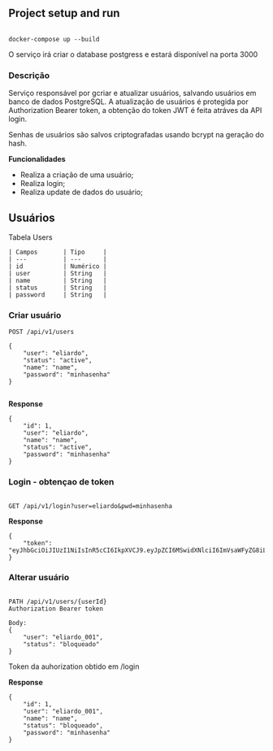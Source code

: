 
## Project setup and run

```

docker-compose up --build

```

O serviço irá criar o database postgress e estará disponível na porta 3000

### Descrição
Serviço responsável por gcriar e atualizar usuários, salvando usuários em banco de dados PostgreSQL. A atualização de usuários é protegida por Authorization Bearer token, a obtenção do token JWT é feita atráves da API login.

Senhas de usuários são salvos criptografadas usando bcrypt na geração do hash.

**Funcionalidades**
* Realiza a criação de uma usuário;<br />
* Realiza login;<br />
* Realiza update de dados do usuário;<br />


## Usuários

Tabela Users

    | Campos       | Tipo     | 
    | ---          | ---      | 
    | id           | Numérico | 
    | user         | String   | 
    | name         | String   | 
    | status       | String   | 
    | password     | String   | 



### Criar usuário
```
POST /api/v1/users

{
    "user": "eliardo",
    "status": "active",
    "name": "name",
    "password": "minhasenha"
}


```

**Response**
```
{
    "id": 1,
    "user": "eliardo",
    "name": "name",
    "status": "active",
    "password": "minhasenha"
}
```

### Login - obtençao de token
```

GET /api/v1/login?user=eliardo&pwd=minhasenha

```


**Response**
```
{
    "token": "eyJhbGciOiJIUzI1NiIsInR5cCI6IkpXVCJ9.eyJpZCI6MSwidXNlciI6ImVsaWFyZG8iLCJuYW1lIjoibmFtZSIsImlhdCI6MTYxMTExMjU1NSwiZXhwIjoxNjExMTE2MTU1fQ.La8eRMx2NmCH3yaxHxqXjxzoyOwZQ5jMRlldwYgvZag"
}
```

### Alterar usuário
```

PATH /api/v1/users/{userId}
Authorization Bearer token

Body:
{
    "user": "eliardo_001",
    "status": "bloqueado"
}

```
Token da auhorization obtido em /login

**Response**
```
{
    "id": 1,
    "user": "eliardo_001",
    "name": "name",
    "status": "bloqueado",
    "password": "minhasenha"
}
```

